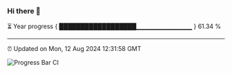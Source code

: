### Hi there 👋

⏳ Year progress { ██████████████████▁▁▁▁▁▁▁▁▁▁▁▁ } 61.34 %

---

⏰ Updated on Mon, 12 Aug 2024 12:31:58 GMT

![Progress Bar CI](https://github.com/liununu/liununu/workflows/Progress%20Bar%20CI/badge.svg)
